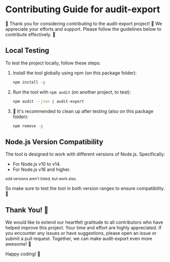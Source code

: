 # Contributing Guide for audit-export

🎉 Thank you for considering contributing to the audit-export project! 🌟 We appreciate your efforts and support. Please follow the guidelines below to contribute effectively. 🚀

## Local Testing

To test the project locally, follow these steps:

1. Install the tool globally using npm (on this package folder):

    ```bash
    npm install -g
    ```

2. Run the tool with `npm audit` (on another project, to test):

    ```bash
    npm audit --json | audit-export
    ```

3. 🧹 It's recommended to clean up after testing (also on this package folder):

    ```bash
    npm remove -g
    ```

## Node.js Version Compatibility

The tool is designed to work with different versions of Node.js. Specifically:

- For Node.js v10 to v14.
- For Node.js v16 and higher.

<sub>odd versions aren't listed, but work also.</sub>

So make sure to test the tool in both version ranges to ensure compatibility. 🔄

## Thank You! 🙌

We would like to extend our heartfelt gratitude to all contributors who have helped improve this project. Your time and effort are highly appreciated. If you encounter any issues or have suggestions, please open an issue or submit a pull request. Together, we can make audit-export even more awesome! 💪

Happy coding! 🚀